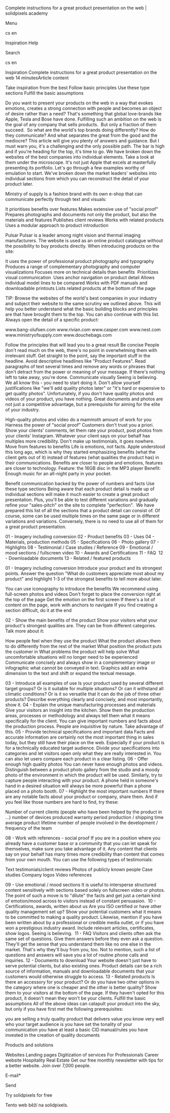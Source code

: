 <p>Complete instructions for a great product presentation on the web | solidpixels academy</p>
<p>Menu</p>
<p>cs en</p>
<p>Inspiration Help</p>
<p>Search</p>
<p>cs en</p>
<p>Inspiration
Complete instructions for a great product presentation on the web
14 minutesArticle content</p>
<p>Take inspiration from the best
Follow basic principles
Use these type sections
Fulfill the basic assumptions</p>
<p>Do you want to present your products on the web in a way that evokes emotions, creates a strong connection with people and becomes an object of desire rather than a need? That's something that global love-brands like Apple, Tesla and Bose have done.
Fulfilling such an ambition on the web is the goal of any company that sells products.  But only a fraction of them succeed.  So what are the world's top brands doing differently? How do they communicate? And what separates the great from the good and the mediocre? This article will give you plenty of answers and guidance. But I must warn you, it's a challenging and the only possible path. The bar is high and if you're heading for the top, it's time to go.
We have broken down the websites of the best companies into individual elements. Take a look at them under the microscope.
It's not just Apple that excels at masterfully presenting its portfolio. Let's go through a few examples worthy of emulation to start. We've broken down the market leaders' websites into individual sections from which you can reconstruct the detail of your product later.</p>
<p>Ministry of supply
Is a fashion brand with its own e-shop that can communicate perfectly through text and visuals:</p>
<p>It prioritises benefits over features
Makes extensive use of "social proof"
Prepares photographs and documents not only the product, but also the materials and features
Publishes client reviews
Works with related products
Uses a modular approach to product introduction</p>
<p>Pulsar
Pulsar is a leader among night vision and thermal imaging manufacturers. The website is used as an online product catalogue without the possibility to buy products directly. When introducing products on the site:</p>
<p>It uses the power of professional product photography and typography
Produces a range of complementary photography and computer visualizations
Focuses more on technical details than benefits 
Prioritizes visual communication 
Uses anchor navigation on product detail
Allows individual model lines to be compared
Works with PDF manuals and downloadable printouts
Lists related products at the bottom of the page</p>
<p>TIP: Browse the websites of the world's best companies in your industry and subject their website to the same scrutiny we outlined above. This will help you better understand what the basic building blocks and principles are that have brought them to the top. You can also continue with this list. Always open the detail of a specific product: </p>
<p>www.bang-olufsen.com
www.rivian.com
www.casper.com
www.nest.com
www.ministryofsupply.com
www.douchebags.com</p>
<p>Follow the principles that will lead you to a great result
Be concise
People don't read much on the web, there's no point in overwhelming them with irrelevant stuff. Get straight to the point, say the important stuff in the headline. Avoid descriptive headlines like "Product Features". Read paragraphs of text several times and remove any words or phrases that don't detract from the power or meaning of your message. If there's nothing left to take away, you're done.
Communicate visually
Seeing is believing. We all know this - you need to start doing it. Don't allow yourself justifications like "we'll add quality photos later" or "it's hard or expensive to get quality photos". Unfortunately, if you don't have quality photos and videos of your product, you have nothing. Great documents and photos are not just a competitive advantage, but a prerequisite for aiming for the elite of your industry.  </p>
<p>High-quality photos and video do a mammoth amount of work for you
Harness the power of "social proof"
Customers don't trust you a priori. Show your clients' comments, let them rate your product, post photos from your clients' Instagram. Whatever your client says on your behalf has multiples more credibility. Don't make up testimonials, it goes nowhere.
Move from features to benefits
Life is emotions, not facts. Apple understood this long ago, which is why they started emphasizing benefits (what the client gets out of it) instead of features (what qualities the product has) in their communications. Benefits are closer to people and emotions, features are closer to technology.
Feature: the 16GB disc in the MP3 player
Benefit: Enough music for an all-night party in your pocket.</p>
<p>Benefit communication backed by the power of numbers and facts
Use these type sections
Being aware that each product detail is made up of individual sections will make it much easier to create a great product presentation. Plus, you'll be able to test different variations and gradually refine your "sales-pitch" on the site to complete "perfection". 
We have prepared this list of all the sections that a product detail can consist of. Of course, some can be used multiple times on the same page or in different variations and variations. Conversely, there is no need to use all of them for a great product presentation.</p>
<p>01 - Imagery including conversion
02 - Product benefits
03 - Uses
04 - Materials, production methods
05 - Specifications
06 - Photo gallery
07 - Highlights
08 - Testimonial / Case studies / Reference
09 - Emotional / mood sections / fullscreen video
10 - Awards and Certifications
11 - FAQ 
12 - Downloadable documents
13 - Related / featured products</p>
<p>01 - Imagery including conversion
Introduce your product and its strongest points. Answer the question "What do customers appreciate most about my product" and highlight 1-3 of the strongest benefits to tell more about later. </p>
<p>You can use iconography to introduce the benefits
We recommend using full-screen photos and videos
Don't forget to place the conversion right at the top of the page
Get the emotion on the first screen
If there's a lot of content on the page, work with anchors to navigate
If you find creating a section difficult, do it at the end</p>
<p>02 - Show the main benefits of the product
Show your visitors what your product's strongest qualities are. They can be from different categories. Talk more about it:</p>
<p>How people feel when they use the product
What the product allows them to do differently from the rest of the market
What position the product puts the customer in
What problems the product will help solve
What uncomfortable situations will no longer need to be experienced
Communicate concisely and always show in a complementary image or infographic what cannot be conveyed in text. Graphics add an extra dimension to the text and shift or expand the textual message.</p>
<p>03 - Introduce all examples of use
Is your product used by several different target groups? Or is it suitable for multiple situations? Or can it withstand all climatic conditions? Or is it so versatile that it can do the job of three other products? Describe everything clearly and concisely, and most importantly, show it.
04 - Explain the unique manufacturing processes and materials
Give your visitors an insight into the kitchen. Show them the production areas, processes or methodology and always tell them what it means specifically for the client. You can give important numbers and facts about the production process. People are inquisitive by nature. Take advantage of this.
05 - Provide technical specifications and important data
Facts and accurate information are certainly not the most important thing in sales today, but they still have their place on the web. Especially if your product is for a technically educated target audience. Divide your specifications into categories and let visitors open only what they are really interested in. You can also let users compare each product in a clear listing.
06 - Offer enough high quality photos
You can never have enough photos and videos. Distinguish between a product photo gallery from the studio and a moody photo of the environment in which the product will be used. Similarly, try to capture people interacting with your product. A phone held in someone's hand in a desired situation will always be more powerful than a phone placed on a photo booth.
07 - Highlight the most important numbers
If there are any notable facts about your product or company, share them. And if you feel like those numbers are hard to find, try these: </p>
<p>Number of current clients (people who have been helped by the product in ...)
number of devices produced
warranty period
production / shipping time 
average product lifetime
number of people involved in the development / frequency of the team</p>
<p>08 - Work with references - social proof
If you are in a position where you already have a customer base or a community that you can let speak for themselves, make sure you take advantage of it. Any content that clients say on your behalf has many times more credibility than content that comes from your own mouth. You can use the following types of testimonials:</p>
<p>Text testimonials/client reviews
Photos of publicly known people
Case studies
Company logos
Video references</p>
<p>09 - Use emotional / mood sections
It is useful to intersperse structured content sensitively with sections based solely on fullscreen video or photos. The point of such a move is to "dilute" the facts and get just a certain kind of emotion/mood across to visitors instead of constant persuasion. 
10 - Certifications, awards, written about us
Are you ISO certified or have other quality management set up? Show your potential customers what it means to be committed to making a quality product. Likewise, mention if you have been written about by a professional or credible media outlet, or if you have won a prestigious industry award. Include relevant articles, certificates, show logos. Seeing is believing. 
11 - FAQ
Visitors and clients often ask the same set of questions. Give them answers before they even ask a question. They'll get the sense that you understand them like no one else in the market. That's why they'll buy from you, too. Not to mention, such a list of questions and answers will save you a lot of routine phone calls and inquiries.
12 - Documents to download
Your website doesn't just have to serve potential clients, but also existing ones. Product details can be a rich source of information, manuals and downloadable documents that your customers would otherwise struggle to access.
13 - Related products
Is there an accessory for your product? Or do you have two other options in the category where one is cheaper and the other is better quality? Show them to your visitors at the bottom of the page. If they haven't opted for this product, it doesn't mean they won't be your clients.
Fulfill the basic assumptions
All of the above ideas can catapult your product into the sky, but only if you have first met the following prerequisites: </p>
<p>you are selling a truly quality product that delivers value
you know very well who your target audience is
you have set the tonality of your communication
you have at least a basic CID manual/rules
you have invested in the creation of quality documents</p>
<p>Products and solutions</p>
<p>Websites
Landing pages
Digitization of services
For Professionals
 Career website
Hospitality
Real Estate
 Get our free monthly newsletter with tips for a better website. Join over 7,000 people.</p>
<p>E-mail*</p>
<p>Send</p>
<p>Try solidpixels for free</p>
<p>Tento web běží na solidpixels.</p>